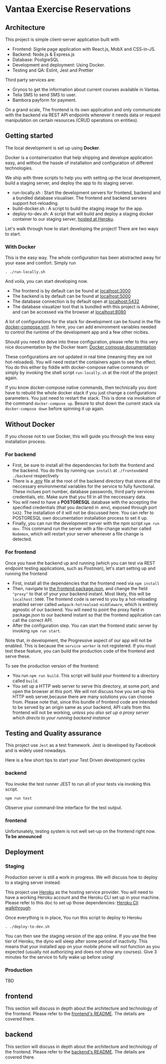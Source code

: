 # Vantaa Exercise Reservations

## Architecture

This project is simple client-server application built with

*   Frontend: Signle page application with React.js, MobX and CSS-in-JS.
*   Backend: Node.js & Express.js
*   Database: PostgreSQL
*   Development and deployment: Using Docker.
*   Testing and QA: Eslint, Jest and Prettier

Third party services are:

*   Grynos to get the information about current courses available in Vantaa.
*   Telia SMS to send SMS to user.
*   Bambora payform for payment.

On a grand scale, The frontend is its own application and only communicate with the backend via REST API endpoints whenever it needs data or request manipulation on certain resources (CRUD operations on entities).

## Getting started

The local development is set up using **Docker**.

Docker is a containerization that help shipping and develope application easy, and without the hassle of installation and configuration of different technologies.

We ship with three scripts to help you with setting up the local development, build a staging server, and deploy the app to its staging server.

*   run-locally.sh : Start the development servers for frontend, backend and a bundled database visualiser. The frontend and backend servers support hot-reloading.
*   build-docker.sh : A script to build the staging image for the app.
*   deploy-to-dev.sh: A script that will build and deploy a staging docker container to our staging server, [hosted at Heroku](http://www.vantaa-silverfox.herokuapp.com).

Let's walk through how to start developing the project! There are two ways to start.

### With Docker

This is the easy way. The whole configuration has been abstracted away for your ease and comfort. Simply run

```
. ./run-locally.sh
```

And voila, you can start developing now.

*   The frontend is by default can be found at [localhost:3000](localhost:3000)
*   The backend is by default can be found at [localhost:5000](localhost:5000)
*   The database connection is by default open at [localhost:5432](localhost:5432)
*   The database visualizer tool that is bundled with this project is Adminer, and can be accessed via the browser at [localhost:8080](localhost:8080)

A lot of configurations for the stack for development can be found in the file [docker-compose.yml](docker-compose.yml). In here, you can add environment variables needed to control the runtime of the development app and a few other nicities.

Should you need to delve into these configuration, please refer to this very nice documentation by the Docker team: [Docker compose documentation](https://docs.docker.com/compose/overview/)

These configurations are not updated in real time (meaning they are not hot-reloaded). You will need restart the containers again to see the effect. You do this either by fiddle with docker-compose native commands or simply by invoking the shell script `run-locally.sh` at the root of the project again.

If you know docker-compose native commands, then technically you dont have to rebuild the whole docker stack if you just change a configurations parameters. You just need to restart the stack. This is done via invokation of the command `docker-compose up`. Besure to shut down the current stack via `docker-compose down` before spinning it up again.

## Without Docker

If you choose not to use Docker, this will guide you through the less easy installation process.

### For backend

*   First, be sure to install all the dependencies for both the frontend and the backend. You do this by running `npm install` at `./frontend`and `./backend` respectively
*   There is a [.env](./backend/.env) file at the root of the backend directory that stores all the neccessary environmental variables for the service to fully functional. These inclues port number, database passwords, third party services credentials, etc. Make sure that you fill in all the neccessary data.
*   You will need to have a **POSTGRESQL** database with the accepting the specified credentials (that you declared in .env), exposed through port `5432`. The installation of it will not be discussed here. You can refer to POSTGRESQL own documentation installation process to set it up.
*   Finally, you can run the development server with the npm script `npm run dev`. This command run the server with a file-change watcher called `Nodemon`, which will restart your server whenever a file change is detected.

### For frontend

Once you have the backend up and running (which you can test via REST endpoint testing applications, such as _Postman_), let's start setting up and running the frontend

*   First, install all the dependencies that the frontend need via `npm install`
*   Then, navigate to [the frontend package.json](./frontend/package.json), and change the field `"proxy"` to that of your your backend instant. Most likely, this will be `localhost:5000`. The frontend code is served to you by a hot-reloading enabled server called `webpack-hotreaload-middleware`, which is entirely agnostic of our backend. You will need to point the proxy field in package.json to our backend instant so that the frontend application can call the correct API.
*   After the configuration step. You can start the frontend static server by invoking `npm run start`.

Note that, in development, the Progressive aspect of our app will not be enabled. This is because the `service worker` is not registered. If you must test these feature, you can build the production code of the frontend and serve these.

To see the production version of the frontend:

*   You run `npm run build`. This script will build your frontend to a directory called `build`.
*   You set up a HTTP web server to serve this directory, at some port, and open the browser at this port. We will not discuss how you set up this HTTP web server,because there are many solutions you can choose from. Please note that, since this bundle of frontend code are intended to be served by an origin same as your backend, API calls from this frontend will not be working, _unless you also set up a proxy server which directs to your running backend instance_

## Testing and Quality assurance

This project use `Jest` as a test framework. Jest is developed by Facebook and is widely used nowadays.

Here is a few short tips to start your Test Driven development cycles

### backend

You invoke the test runner JEST to run all of your tests via invoking this script.

```
npm run test
```

Observe your command-line interface for the test output.

### frontend

Unfortunately, testing system is not well set-up on the frontend right now.
**To be announced**

## Deployment

### Staging

Production server is still a work in progress. We will discuss how to deploy to a staging server instead.

This project use [Heroku](https://www.heroku.com) as the hosting service provider.
You will need to have a working Heroku account and the Heroku CLI set up in your machine. Please refer to this doc to set up those dependencies: [Heroku Cli walkthrough](https://devcenter.heroku.com/articles/heroku-cli)

Once everything is in place, You run this script to deploy to Heroku

```
. ./deploy-to-dev.sh
```

You can then see the staging version of the app online.
If you use the free tier of Heroku, the dyno will sleep after some period of inactivity. This means that your installed app on your mobile phone will not function as you expected (usually not authorizing and does not show any courses). Give 3 minutes for the service to fully wake up before using!

### Production

TBD

## frontend

This section will discuss in depth about the architecture and technology of the frontend.
Please refer to the [frontend's README](./frontend/README.md). The details are covered there.

## backend

This section will discuss in depth about the architecture and technology of the frontend.
Please refer to the [backend's README](./backend/README.md). The details are covered there.

